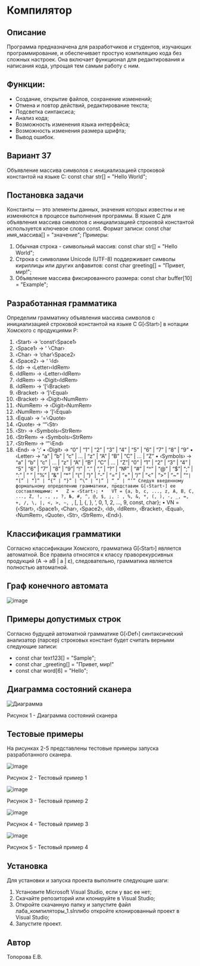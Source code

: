# Компилятор

## Описание
Программа предназначена для разработчиков и студентов, изучающих программирование, и обеспечивает простую 
компиляцию кода без сложных настроек. Она включает функционал для редактирования и написания кода, упрощая тем самым 
работу с ним.

## Функции:
- Создание, открытие файлов, сохранение изменений;
- Отмена и повтор действий, редактирование текста;
- Подсветка синтаксиса;
- Анализ кода;
- Возможность изменения языка интерфейса;
- Возможность изменения размера шрифта;
- Вывод ошибок.

## Вариант 37
Объявление массива символов с инициализацией строковой константой на языке С:
const char str[] = "Hello World";

## Постановка задачи
Константы — это элементы данных, значения которых известны и не изменяются в процессе выполнения программы.
В языке C для объявления массива символов с инициализацией строковой константой используется ключевое слово const.
Формат записи:
const char имя_массива[] = "значение";
Примеры:
1. Обычная строка - символьный массив: const char str[] = "Hello World";
2. Строка с символами Unicode (UTF-8) поддерживает символы кириллицы или других алфавитов: const char greeting[] = "Привет, мир!";
3. Объявление массива фиксированного размера: const char buffer[10] = "Example";

## Разработанная грамматика
Определим грамматику объявления массива символов с инициализацией строковой константой на языке С G[‹Start›] в нотации Хомского с продукциями P:
1.	‹Start› → ‘const’‹Space1›
2.	‹Space1› → ‘ ’‹Char›
3.	‹Char› → ‘char’‹Space2›
4.	‹Space2› → ‘ ’‹Id›
5.	‹Id› → ‹Letter›‹IdRem›
6.	‹IdRem› → ‹Letter›‹IdRem›
7.	‹IdRem› → ‹Digit›‹IdRem›
8.	‹IdRem› → ‘[’‹Bracket›
9.	‹Bracket› → ‘]’‹Equal›
10.	‹Bracket› → ‹Digit›‹NumRem›
11.	‹NumRem› → ‹Digit›‹NumRem›
12.	‹NumRem› → ‘]’‹Equal›
13.	‹Equal› → ‘=’‹Quote›
14.	‹Quote› → ‘“’‹Str›
15.	‹Str› → ‹Symbols›‹StrRem›
16.	‹StrRem› → ‹Symbols›‹StrRem›
17.	‹StrRem› → ‘”’‹End›
18.	‹End› → ‘;’
•	‹Digit› → “0” | “1” | “2” | “3” | “4” | “5” | “6” | “7” | “8” | “9”
•	‹Letter› → “a” | “b” | “c” | ... | “z” | “A” | “B” | “C” | ... | “Z”
•	‹Symbols› → “a” | “b” | “c” | ... | “z” | “A” | “B” | “C” | ... | “Z”| “0” | “1” | “2” | “3” | “4” | “5” | “6” | “7” | “8” | “9”| “!” | “.” | “,” | “?” | “№” | “#” | “^” | “@” | “$”| “;” | “:” | “ ” | “%” | “&” | “*” | “(” | “)” | “-” | “=” | “+” | “/” | “<” | “>” | “~” | “`”| “[” | “]” | “{” | “}” | “\” | “|” | “_” | “’”
Следуя введенному формальному определению грамматики, представим G[‹Start›] ее составляющими:
•	Z = ‹Start›;
•	VT = {a, b, c, ..., z, A, B, C, ..., Z, !, ., ,, ?, №, #, ^, @, $, ;, : , %, &, *, (, ), -, _, =, +, /, \, |, <, >, ~, `, [, ], {, }, ‘, 0, 1, 2, ..., 9, const, char};
•	VN = {‹Start›, ‹Space1›, ‹Char›, ‹Space2›, ‹Id›, ‹IdRem›, ‹Bracket›, ‹Equal›, ‹NumRem›, ‹Quote›, ‹Str›, ‹StrRem›, ‹End›}.

## Классификация грамматики
Согласно классификации Хомского, грамматика G[‹Start›] является автоматной.
Все правила относятся к классу праворекурсивных продукций (A → aB | a | ε), следовательно, грамматика является полностью автоматной.

## Граф конечного автомата
![image](https://github.com/user-attachments/assets/0524efa8-1f52-44fa-abcf-cf37b9664537)


## Примеры допустимых строк
Согласно будущей автоматной грамматике G[‹Def›] синтаксический анализатор (парсер) строковых констант будет считать верными следующие записи:
- const char text123[] = "Sample";
- const char _greeting[] = "Привет, мир!"
- const char word[6] = "Hello";

 ## Диаграмма состояний сканера
![Диаграмма](https://github.com/user-attachments/assets/0b7134dd-4fbe-4540-bcec-278398e83a18)

Рисунок 1 - Диаграмма состояний сканера

 ## Тестовые примеры
 На рисунках 2-5 представлены тестовые примеры запуска разработанного сканера.
 
![image](https://github.com/user-attachments/assets/55e990f2-4814-4241-b119-3c8dd7a788ca)

Рисунок 2 - Тестовый пример 1


![image](https://github.com/user-attachments/assets/1b8319b4-8014-4542-a764-99b5a0376775)

Рисунок 3 - Тестовый пример 2


![image](https://github.com/user-attachments/assets/d3101847-7623-48b4-8c0a-97b6caba5d55)

Рисунок 4 - Тестовый пример 3


![image](https://github.com/user-attachments/assets/77fbb70a-2e98-49bc-93eb-21f625116125)

Рисунок 5 - Тестовый пример 4



## Установка
Для установки и запуска проекта выполните следующие шаги:

1. Установите Microsoft Visual Studio, если у вас ее нет;
2. Скачайте репозиторий или клонируйте в Visual Studio;
3. Откройте скачанную папку и запустите файл лаба_компиляторы_1.slnлибо откройте клонированный проект в Visual Studio;
4. Запустите проект.

## Автор
Топорова Е.В.
